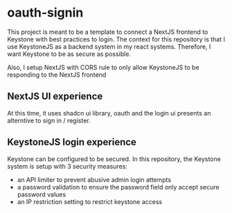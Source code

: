 # oauth-signin
This project is meant to be a template to connect a NextJS frontend to Keystone with best practices to login.
The context for this repository is that I use KeystoneJS as a backend system in my react systems. Therefore, I want Keystone to be as 
secure as possible.

Also, I setup NextJS with CORS rule to only allow KeystoneJS to be responding to the NextJS frontend

## NextJS UI experience
At this time, it uses shadcn ui library, oauth and the login ui presents an alterntive to sign in / register. 

## KeystoneJS login experience
Keystone can be configured to be secured. In this repository, the Keystone system is setup with 3 security measures:
- an API limiter to prevent abusive admin login attempts
- a password validation to ensure the password field only accept secure password values
- an IP restriction setting to restrict keystone access 


